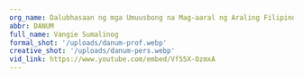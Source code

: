 ```yaml
---
org_name: Dalubhasaan ng mga Umuusbong na Mag-aaral ng Araling Filipino
abbr: DANUM
full_name: Vangie Sumalinog
formal_shot: '/uploads/danum-prof.webp'
creative_shot: '/uploads/danum-pers.webp'
vid_link: https://www.youtube.com/embed/Vf55X-OzmxA
---
```

